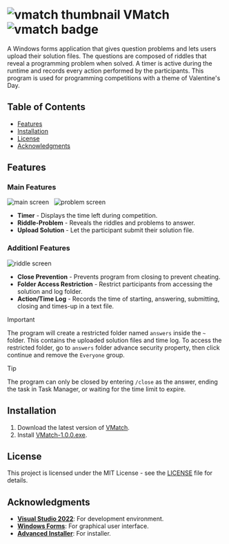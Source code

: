 # ![vmatch thumbnail][vmatch-thumbnail] VMatch ![vmatch badge][vmatch-badge]
A Windows forms application that gives question problems and lets users upload their solution files. The questions are composed of riddles that reveal a programming problem when solved. A timer is active during the runtime and records every action performed by the participants. This program is used for programming competitions with a theme of Valentine's Day.

## Table of Contents
- [Features](#features)
- [Installation](#installation)
- [License](#license)
- [Acknowledgments](#acknowledgments)

## Features
### Main Features
![main screen][main-screen] &nbsp;
![problem screen][problem-screen]
- **Timer** - Displays the time left during competition.
- **Riddle-Problem** - Reveals the riddles and problems to answer.
- **Upload Solution** - Let the participant submit their solution file.

### Additionl Features
![riddle screen][riddle-screen]
- **Close Prevention** - Prevents program from closing to prevent cheating.
- **Folder Access Restriction** - Restrict participants from accessing the solution and log folder.
- **Action/Time Log** - Records the time of starting, answering, submitting, closing and times-up in a text file.

> [!IMPORTANT]
> The program will create a restricted folder named `answers` inside the `~` folder. This contains the uploaded solution files and time log. To access the restricted folder, go to `answers` folder advance security property, then click continue and remove the `Everyone` group.

> [!TIP]
> The program can only be closed by entering `/close` as the answer, ending the task in Task Manager, or waiting for the time limit to expire.

## Installation
1. Download the latest version of [VMatch][release-page].
2. Install [VMatch-1.0.0.exe][latest-release].

## License
This project is licensed under the MIT License - see the [LICENSE](LICENSE) file for details.

## Acknowledgments
- **[Visual Studio 2022][visual-studio-2022]**: For development environment.
- **[Windows Forms][windows-forms]**: For graphical user interface.
- **[Advanced Installer][advanced-installer]**: For installer.

<!-- Reference -->
[vmatch-thumbnail]: https://github.com/Mindkerchief/VMatch/assets/130748576/c873fee9-611d-4b7c-ac9f-6e61c0fac6a5
[vmatch-badge]: https://img.shields.io/badge/Windows-Programming_Competition_Management-B93931

[main-screen]: https://github.com/Mindkerchief/VMatch/assets/130748576/efac8a7b-9e9c-4051-a664-fed02e86f228
[problem-screen]: https://github.com/Mindkerchief/VMatch/assets/130748576/901b8a48-d7a8-43b8-a897-4902916c6f5c
[riddle-screen]: https://github.com/Mindkerchief/VMatch/assets/130748576/2e1121d9-2e2d-44f0-a2e7-a4711dee75d8

[release-page]: https://github.com/Mindkerchief/VMatch/releases
[latest-release]: https://github.com/Mindkerchief/VMatch/releases/download/v1.0.0/VMatch-1.0.0.exe
[visual-studio-2022]: https://learn.microsoft.com/en-us/visualstudio/ide/?view=vs-2022
[windows-forms]: https://learn.microsoft.com/en-us/dotnet/desktop/winforms/?view=netdesktop-8.0
[advanced-installer]: https://www.advancedinstaller.com/user-guide/using.html
